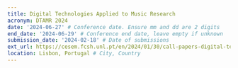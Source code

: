 ```yaml
---
title: Digital Technologies Applied to Music Research
acronym: DTAMR 2024
date: '2024-06-27' # Conference date. Ensure mm and dd are 2 digits
end_date: '2024-06-29' # Conference end date, leave empty if unknown
submission_date: '2024-02-18' # Date of submissions
ext_url: https://cesem.fcsh.unl.pt/en/2024/01/30/call-papers-digital-technologies-applied-to-music-research-2/ # External URL to conference website
location: Lisbon, Portugal # City, Country
---
```

